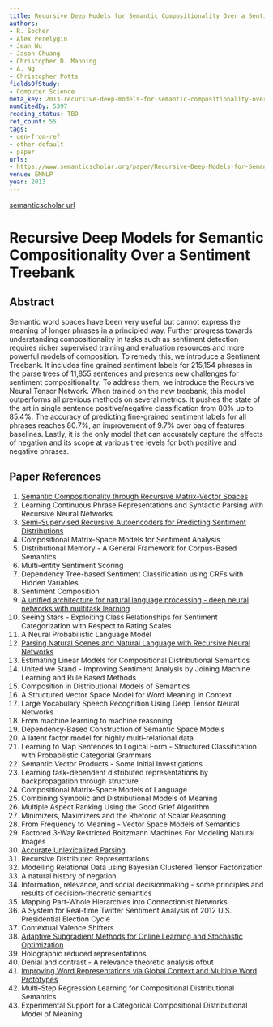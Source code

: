 ```yaml
---
title: Recursive Deep Models for Semantic Compositionality Over a Sentiment Treebank
authors:
- R. Socher
- Alex Perelygin
- Jean Wu
- Jason Chuang
- Christopher D. Manning
- A. Ng
- Christopher Potts
fieldsOfStudy:
- Computer Science
meta_key: 2013-recursive-deep-models-for-semantic-compositionality-over-a-sentiment-treebank
numCitedBy: 5397
reading_status: TBD
ref_count: 55
tags:
- gen-from-ref
- other-default
- paper
urls:
- https://www.semanticscholar.org/paper/Recursive-Deep-Models-for-Semantic-Compositionality-Socher-Perelygin/687bac2d3320083eb4530bf18bb8f8f721477600?sort=total-citations
venue: EMNLP
year: 2013
---
```


[semanticscholar url](https://www.semanticscholar.org/paper/Recursive-Deep-Models-for-Semantic-Compositionality-Socher-Perelygin/687bac2d3320083eb4530bf18bb8f8f721477600?sort=total-citations)

# Recursive Deep Models for Semantic Compositionality Over a Sentiment Treebank

## Abstract

Semantic word spaces have been very useful but cannot express the meaning of longer phrases in a principled way. Further progress towards understanding compositionality in tasks such as sentiment detection requires richer supervised training and evaluation resources and more powerful models of composition. To remedy this, we introduce a Sentiment Treebank. It includes fine grained sentiment labels for 215,154 phrases in the parse trees of 11,855 sentences and presents new challenges for sentiment compositionality. To address them, we introduce the Recursive Neural Tensor Network. When trained on the new treebank, this model outperforms all previous methods on several metrics. It pushes the state of the art in single sentence positive/negative classification from 80% up to 85.4%. The accuracy of predicting fine-grained sentiment labels for all phrases reaches 80.7%, an improvement of 9.7% over bag of features baselines. Lastly, it is the only model that can accurately capture the effects of negation and its scope at various tree levels for both positive and negative phrases.

## Paper References

1. [Semantic Compositionality through Recursive Matrix-Vector Spaces](2012-semantic-compositionality-through-recursive-matrix-vector-spaces)
2. Learning Continuous Phrase Representations and Syntactic Parsing with Recursive Neural Networks
3. [Semi-Supervised Recursive Autoencoders for Predicting Sentiment Distributions](2011-semi-supervised-recursive-autoencoders-for-predicting-sentiment-distributions)
4. Compositional Matrix-Space Models for Sentiment Analysis
5. Distributional Memory - A General Framework for Corpus-Based Semantics
6. Multi-entity Sentiment Scoring
7. Dependency Tree-based Sentiment Classification using CRFs with Hidden Variables
8. Sentiment Composition
9. [A unified architecture for natural language processing - deep neural networks with multitask learning](2008-a-unified-architecture-for-natural-language-processing-deep-neural-networks-with-multitask-learning)
10. Seeing Stars - Exploiting Class Relationships for Sentiment Categorization with Respect to Rating Scales
11. A Neural Probabilistic Language Model
12. [Parsing Natural Scenes and Natural Language with Recursive Neural Networks](2011-parsing-natural-scenes-and-natural-language-with-recursive-neural-networks)
13. Estimating Linear Models for Compositional Distributional Semantics
14. United we Stand - Improving Sentiment Analysis by Joining Machine Learning and Rule Based Methods
15. Composition in Distributional Models of Semantics
16. A Structured Vector Space Model for Word Meaning in Context
17. Large Vocabulary Speech Recognition Using Deep Tensor Neural Networks
18. From machine learning to machine reasoning
19. Dependency-Based Construction of Semantic Space Models
20. A latent factor model for highly multi-relational data
21. Learning to Map Sentences to Logical Form - Structured Classification with Probabilistic Categorial Grammars
22. Semantic Vector Products - Some Initial Investigations
23. Learning task-dependent distributed representations by backpropagation through structure
24. Compositional Matrix-Space Models of Language
25. Combining Symbolic and Distributional Models of Meaning
26. Multiple Aspect Ranking Using the Good Grief Algorithm
27. Minimizers, Maximizers and the Rhetoric of Scalar Reasoning
28. From Frequency to Meaning - Vector Space Models of Semantics
29. Factored 3-Way Restricted Boltzmann Machines For Modeling Natural Images
30. [Accurate Unlexicalized Parsing](2003-accurate-unlexicalized-parsing)
31. Recursive Distributed Representations
32. Modelling Relational Data using Bayesian Clustered Tensor Factorization
33. A natural history of negation
34. Information, relevance, and social decisionmaking - some principles and results of decision-theoretic semantics
35. Mapping Part-Whole Hierarchies into Connectionist Networks
36. A System for Real-time Twitter Sentiment Analysis of 2012 U.S. Presidential Election Cycle
37. Contextual Valence Shifters
38. [Adaptive Subgradient Methods for Online Learning and Stochastic Optimization](2010-adaptive-subgradient-methods-for-online-learning-and-stochastic-optimization)
39. Holographic reduced representations
40. Denial and contrast - A relevance theoretic analysis ofbut
41. [Improving Word Representations via Global Context and Multiple Word Prototypes](2012-improving-word-representations-via-global-context-and-multiple-word-prototypes)
42. Multi-Step Regression Learning for Compositional Distributional Semantics
43. Experimental Support for a Categorical Compositional Distributional Model of Meaning
